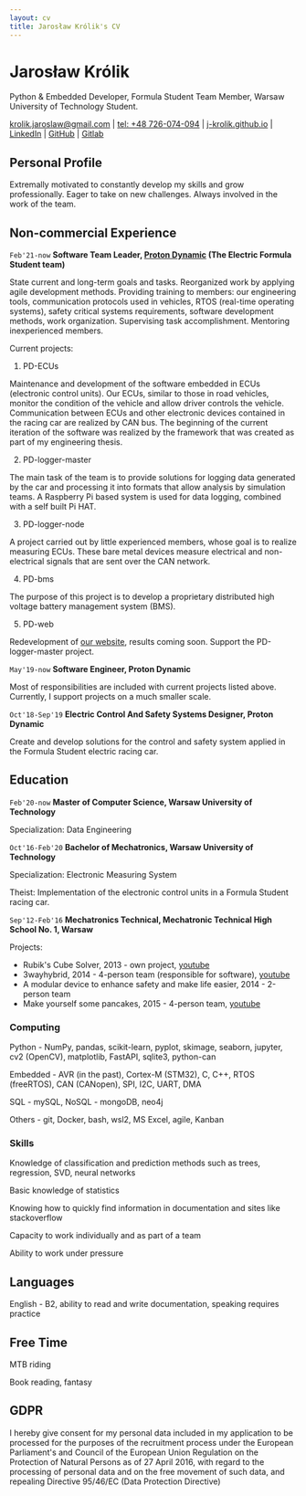 ```yaml
---
layout: cv
title: Jarosław Królik's CV
---
```

# Jarosław Królik
Python & Embedded Developer, Formula Student Team Member, Warsaw University of Technology Student.

<div id="webaddress">
<a href="mailto:krolik.jaroslaw@gmail.com">krolik.jaroslaw@gmail.com</a>
| <a href="tel:+48726074094">tel: +48 726-074-094</a>
| <a href="https://j-krolik.github.io/">j-krolik.github.io</a>
| <a href="https://www.linkedin.com/in/jaros%C5%82aw-kr%C3%B3lik">LinkedIn</a>
| <a href="https://github.com/j-krolik">GitHub</a>
| <a href="https://gitlab.com/j-krolik">Gitlab</a>
</div>

## Personal Profile

Extremally motivated to constantly develop my skills and grow professionally. Eager to take on new challenges. Always involved in the work of the team.

## Non-commercial Experience

`Feb'21-now`
__Software Team Leader, [Proton Dynamic](https://www.facebook.com/protondynamic) (The Electric Formula Student team)__

State current and long-term goals and tasks. Reorganized work by applying agile development methods. Providing training to members: our engineering tools, communication protocols used in vehicles, RTOS (real-time operating systems), safety critical systems requirements, software development methods, work organization. Supervising task accomplishment. Mentoring inexperienced members. 

Current projects:

1) PD-ECUs

Maintenance and development of the software embedded in ECUs (electronic control units). Our ECUs, similar to those in road vehicles, monitor the condition of the vehicle and allow driver controls the vehicle. Communication between ECUs and other electronic devices contained in the racing car are realized by CAN bus. The beginning of the current iteration of the software was realized by the framework that was created as part of my engineering thesis.

2) PD-logger-master

The main task of the team is to provide solutions for logging data generated by the car and processing it into formats that allow analysis by simulation teams. A Raspberry Pi based system is used for data logging, combined with a self built Pi HAT.

3) PD-logger-node

A project carried out by little experienced members, whose goal is to realize measuring ECUs. These bare metal devices measure electrical and non-electrical signals that are sent over the CAN network.

4) PD-bms

The purpose of this project is to develop a proprietary distributed high voltage battery management system (BMS). 

5) PD-web

Redevelopment of [our website](http://protondynamic.pl/), results coming soon. Support the PD-logger-master project.

`May'19-now`
__Software Engineer, Proton Dynamic__

Most of responsibilities are included with current projects listed above. Currently, I support projects on a much smaller scale.

`Oct'18-Sep'19`
__Electric Control And Safety Systems Designer, Proton Dynamic__

Create and develop solutions for the control and safety system applied in the Formula Student electric racing car.

## Education

`Feb'20-now`
__Master of Computer Science, Warsaw University of Technology__

Specialization: Data Engineering

`Oct'16-Feb'20`
__Bachelor of Mechatronics, Warsaw University of Technology__

Specialization: Electronic Measuring System

Theist: Implementation of the electronic control units in a Formula Student racing car. 

`Sep'12-Feb'16`
__Mechatronics Technical, Mechatronic Technical High School No. 1, Warsaw__

Projects:

* Rubik's Cube Solver, 2013 - own project, [youtube](https://youtu.be/PhV4bdIuPPM)
* 3wayhybrid, 2014 - 4-person team (responsible for software), [youtube](https://youtu.be/7ttGhVLnAEw)
* A modular device to enhance safety and make life easier, 2014 - 2-person team
* Make yourself some pancakes, 2015 - 4-person team, [youtube](https://youtu.be/0GzHdNWsNfw)

### Computing

Python - NumPy, pandas, scikit-learn, pyplot, skimage, seaborn, jupyter, cv2 (OpenCV), matplotlib, FastAPI, sqlite3, python-can

Embedded - AVR (in the past), Cortex-M (STM32), C, C++, RTOS (freeRTOS), CAN (CANopen), SPI, I2C, UART, DMA

SQL - mySQL, NoSQL - mongoDB, neo4j

Others - git, Docker, bash, wsl2, MS Excel, agile, Kanban

### Skills

Knowledge of classification and prediction methods such as trees, regression, SVD, neural networks

Basic knowledge of statistics

Knowing how to quickly find information in documentation and sites like stackoverflow

Capacity to work individually and as part of a team

Ability to work under pressure

## Languages

English - B2, ability to read and write documentation, speaking requires practice

## Free Time

MTB riding

Book reading, fantasy

## GDPR

I hereby give consent for my personal data included in my application to be processed for the purposes of the recruitment process under the European Parliament's and Council of the European Union Regulation on the Protection of Natural Persons as of 27 April 2016, with regard to the processing of personal data and on the free movement of such data, and repealing Directive 95/46/EC (Data Protection Directive)

